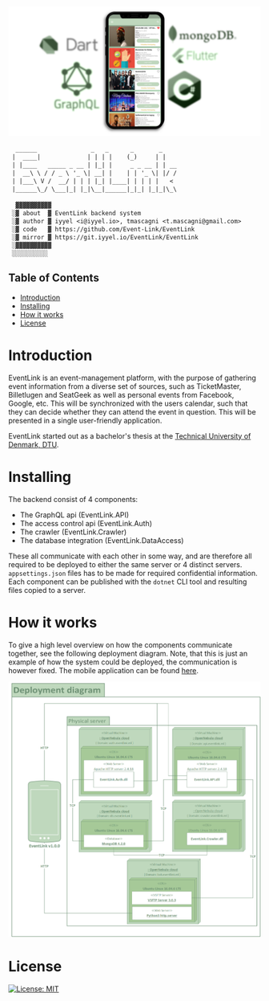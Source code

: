 ![EventLink Logo](https://github.com/Event-Link/EventLink/blob/master/img/logo.jpg)

```
  ______               _   _      _       _    
 |  ____|             | | | |    (_)     | |   
 | |____   _____ _ __ | |_| |     _ _ __ | | __
 |  __\ \ / / _ \ '_ \| __| |    | | '_ \| |/ /
 | |___\ V /  __/ | | | |_| |____| | | | |   < 
 |______\_/ \___|_| |_|\__|______|_|_| |_|_|\_\
                                                      
  ▓▓▓▓▓▓▓▓▓▓
 ░▓ about  ▓ EventLink backend system
 ░▓ author ▓ iyyel <i@iyyel.io>, tmascagni <t.mascagni@gmail.com>
 ░▓ code   ▓ https://github.com/Event-Link/EventLink
 ░▓ mirror ▓ https://git.iyyel.io/EventLink/EventLink
 ░▓▓▓▓▓▓▓▓▓▓
 ░░░░░░░░░░
```

## Table of Contents
 - [Introduction](#Introduction)
 - [Installing](#Installing)
 - [How it works](#How-it-works)
 - [License](#License)


# Introduction
EventLink is an event-management platform, with the purpose of gathering event information from a diverse set of sources, such as TicketMaster, Billetlugen and SeatGeek as well as personal events from Facebook, Google, etc. This will be synchronized with the users calendar, such that they can decide whether they can attend the event in question. This will be presented in a single user-friendly application.

EventLink started out as a bachelor's thesis at the [Technical University of Denmark, DTU](https://www.dtu.dk).


# Installing
The backend consist of 4 components:

* The GraphQL api (EventLink.API)
* The access control api (EventLink.Auth)
* The crawler (EventLink.Crawler)
* The database integration (EventLink.DataAccess)

These all communicate with each other in some way, and are therefore all required to be deployed
to either the same server or 4 distinct servers. `appsettings.json` files has to be made for required
confidential information. Each component can be published with the `dotnet` CLI tool and resulting files copied to a server.


# How it works
To give a high level overview on how the components communicate together, see the following deployment diagram.
Note, that this is just an example of how the system could be deployed, the communication is however fixed.
The mobile application can be found [here](https://github.com/Event-Link/mobile).

![Deployment diagram](https://github.com/Event-Link/EventLink/blob/master/img/deployment_diagram.png)


# License
[![License: MIT](https://img.shields.io/badge/License-MIT-yellow.svg)](LICENSE.md)
